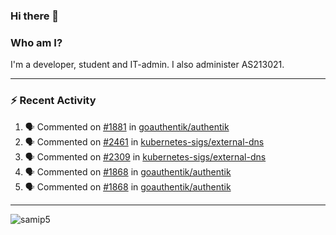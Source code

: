 ### Hi there 👋

### Who am I?
I'm a developer, student and IT-admin. I also administer AS213021.

---
### :zap: Recent Activity
<!--START_SECTION:activity-->
1. 🗣 Commented on [#1881](https://github.com/goauthentik/authentik/issues/1881) in [goauthentik/authentik](https://github.com/goauthentik/authentik)
2. 🗣 Commented on [#2461](https://github.com/kubernetes-sigs/external-dns/issues/2461) in [kubernetes-sigs/external-dns](https://github.com/kubernetes-sigs/external-dns)
3. 🗣 Commented on [#2309](https://github.com/kubernetes-sigs/external-dns/issues/2309) in [kubernetes-sigs/external-dns](https://github.com/kubernetes-sigs/external-dns)
4. 🗣 Commented on [#1868](https://github.com/goauthentik/authentik/issues/1868) in [goauthentik/authentik](https://github.com/goauthentik/authentik)
5. 🗣 Commented on [#1868](https://github.com/goauthentik/authentik/issues/1868) in [goauthentik/authentik](https://github.com/goauthentik/authentik)
<!--END_SECTION:activity-->
---

<img align="center" src="https://github-readme-stats.vercel.app/api?username=samip5&show_icons=true" alt="samip5" />
